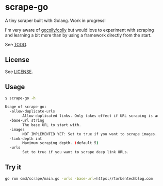 # scrape-go

A tiny scraper built with Golang. Work in progress!

I'm very aware of [gocolly/colly](https://github.com/gocolly/colly) but would love to experiment with scraping and learning a bit more than by using a framework directly from the start.

See [TODO](TODO).

## License

See [LICENSE](LICENSE).

## Usage

```bash
$ scrape-go -h

Usage of scrape-go:
  -allow-duplicate-urls
        Allow duplicated links. Only takes effect if URL scraping is active.
  -base-url string
        The base URL to start with.
  -images
        NOT IMPLEMENTED YET: Set to true if you want to scrape images.
  -link-depth int
        Maximum scraping depth. (default 5)
  -urls
        Set to true if you want to scrape deep link URLs.
```

## Try it

```bash
go run cmd/scrape/main.go -urls -base-url=https://torbentechblog.com
```
